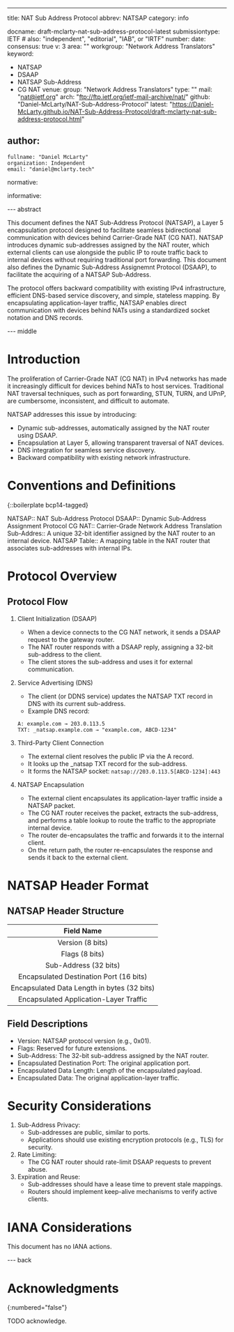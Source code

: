 ---
title: NAT Sub Address Protocol
abbrev: NATSAP
category: info

docname: draft-mclarty-nat-sub-address-protocol-latest
submissiontype: IETF  # also: "independent", "editorial", "IAB", or "IRTF"
number:
date:
consensus: true
v: 3
area: ""
workgroup: "Network Address Translators"
keyword:
 - NATSAP
 - DSAAP
 - NATSAP Sub-Address
 - CG NAT
venue:
  group: "Network Address Translators"
  type: ""
  mail: "nat@ietf.org"
  arch: "ftp://ftp.ietf.org/ietf-mail-archive/nat/"
  github: "Daniel-McLarty/NAT-Sub-Address-Protocol"
  latest: "https://Daniel-McLarty.github.io/NAT-Sub-Address-Protocol/draft-mclarty-nat-sub-address-protocol.html"

author:
 -
    fullname: "Daniel McLarty"
    organization: Independent
    email: "daniel@mclarty.tech"

normative:

informative:


--- abstract

This document defines the NAT Sub-Address Protocol (NATSAP), a Layer 5 encapsulation protocol designed to facilitate seamless bidirectional communication with devices behind Carrier-Grade NAT (CG NAT). NATSAP introduces dynamic sub-addresses assigned by the NAT router, which external clients can use alongside the public IP to route traffic back to internal devices without requiring traditional port forwarding. This document also defines the Dynamic Sub-Address Assignemnt Protocol (DSAAP), to facilitate the acquiring of a NATSAP Sub-Address.

The protocol offers backward compatibility with existing IPv4 infrastructure, efficient DNS-based service discovery, and simple, stateless mapping. By encapsulating application-layer traffic, NATSAP enables direct communication with devices behind NATs using a standardized socket notation and DNS records.


--- middle

# Introduction

The proliferation of Carrier-Grade NAT (CG NAT) in IPv4 networks has made it increasingly difficult for devices behind NATs to host services. Traditional NAT traversal techniques, such as port forwarding, STUN, TURN, and UPnP, are cumbersome, inconsistent, and difficult to automate.

NATSAP addresses this issue by introducing:

* Dynamic sub-addresses, automatically assigned by the NAT router using DSAAP.
* Encapsulation at Layer 5, allowing transparent traversal of NAT devices.
* DNS integration for seamless service discovery.
* Backward compatibility with existing network infrastructure.


# Conventions and Definitions

{::boilerplate bcp14-tagged}

NATSAP::
    NAT Sub-Address Protocol
DSAAP::
    Dynamic Sub-Address Assignment Protocol
CG NAT::
    Carrier-Grade Network Address Translation
Sub-Addres::
    A unique 32-bit identifier assigned by the NAT router to an internal device.
NATSAP Table::
    A mapping table in the NAT router that associates sub-addresses with internal IPs.

# Protocol Overview
## Protocol Flow
1. Client Initialization (DSAAP)
    * When a device connects to the CG NAT network, it sends a DSAAP request to the gateway router.
    * The NAT router responds with a DSAAP reply, assigning a 32-bit sub-address to the client.
    * The client stores the sub-address and uses it for external communication.

2. Service Advertising (DNS)
    * The client (or DDNS service) updates the NATSAP TXT record in DNS with its current sub-address.
    * Example DNS record:
    ```
    A: example.com → 203.0.113.5    
    TXT: _natsap.example.com → "example.com, ABCD-1234"
    ``` 

3. Third-Party Client Connection
    * The external client resolves the public IP via the A record.
    * It looks up the _natsap TXT record for the sub-address.
    * It forms the NATSAP socket: ` natsap://203.0.113.5[ABCD-1234]:443 `

4. NATSAP Encapsulation
    * The external client encapsulates its application-layer traffic inside a NATSAP packet.
    * The CG NAT router receives the packet, extracts the sub-address, and performs a table lookup to route the traffic to the appropriate internal device.
    * The router de-encapsulates the traffic and forwards it to the internal client.
    * On the return path, the router re-encapsulates the response and sends it back to the external client.

# NATSAP Header Format
## NATSAP Header Structure
| Field Name                                                         |
|:------------------------------------------------------------------:|
| Version (8 bits)                                                   |
| Flags (8 bits)                                                     |
| Sub-Address (32 bits)                                              |
| Encapsulated Destination Port (16 bits)                            |
| Encapsulated Data Length in bytes (32 bits)                        |
| Encapsulated Application-Layer Traffic                             |

## Field Descriptions
* Version: NATSAP protocol version (e.g., 0x01).
* Flags: Reserved for future extensions.
* Sub-Address: The 32-bit sub-address assigned by the NAT router.
* Encapsulated Destination Port: The original application port.
* Encapsulated Data Length: Length of the encapsulated payload.
* Encapsulated Data: The original application-layer traffic.

# Security Considerations

1. Sub-Address Privacy:
    * Sub-addresses are public, similar to ports.
    * Applications should use existing encryption protocols (e.g., TLS) for security.
2. Rate Limiting:
    * The CG NAT router should rate-limit DSAAP requests to prevent abuse.
3. Expiration and Reuse:
    * Sub-addresses should have a lease time to prevent stale mappings.
    * Routers should implement keep-alive mechanisms to verify active clients.


# IANA Considerations

This document has no IANA actions.


--- back

# Acknowledgments
{:numbered="false"}

TODO acknowledge.

